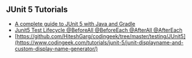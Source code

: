 ## JUnit 5 Tutorials

* [A complete guide to JUnit 5 with Java and Gradle](https://www.codingeek.com/tutorials/junit-5/a-complete-guide-to-junit-5-with-java-and-gradle/)
* [Junit5 Test Lifecycle @BeforeAll @BeforeEach @AfterAll @AfterEach](https://www.codingeek.com/tutorials/junit-5/junit5-test-lifecycle-beforeall-beforeeach-afterall-aftereach/)
* [https://github.com/HiteshGarg/codingeek/tree/master/testing/JUnit5](https://www.codingeek.com/tutorials/junit-5/junit-displayname-and-custom-display-name-generator/)
